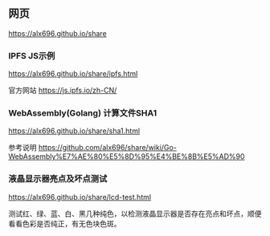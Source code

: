 ## 网页
https://alx696.github.io/share

### IPFS JS示例
https://alx696.github.io/share/ipfs.html

官方网站 https://js.ipfs.io/zh-CN/

### WebAssembly(Golang) 计算文件SHA1
https://alx696.github.io/share/sha1.html

参考说明 https://github.com/alx696/share/wiki/Go-WebAssembly%E7%AE%80%E5%8D%95%E4%BE%8B%E5%AD%90

### 液晶显示器亮点及坏点测试
https://alx696.github.io/share/lcd-test.html

测试红、绿、蓝、白、黑几种纯色，以检测液晶显示器是否存在亮点和坏点，顺便看看色彩是否纯正，有无色块色斑。